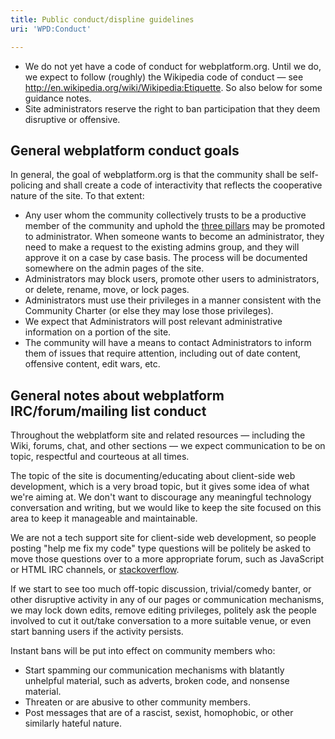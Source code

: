```yaml
---
title: Public conduct/displine guidelines
uri: 'WPD:Conduct'

---
```

-   We do not yet have a code of conduct for webplatform.org. Until we do, we expect to follow (roughly) the Wikipedia code of conduct — see <http://en.wikipedia.org/wiki/Wikipedia:Etiquette>. So also below for some guidance notes.
-   Site administrators reserve the right to ban participation that they deem disruptive or offensive.

## <span>General webplatform conduct goals</span>

In general, the goal of webplatform.org is that the community shall be self-policing and shall create a code of interactivity that reflects the cooperative nature of the site. To that extent:

-   Any user whom the community collectively trusts to be a productive member of the community and uphold the [three pillars](/WPD:Policy/Pillars) may be promoted to administrator. When someone wants to become an administrator, they need to make a request to the existing admins group, and they will approve it on a case by case basis. The process will be documented somewhere on the admin pages of the site.
-   Administrators may block users, promote other users to administrators, or delete, rename, move, or lock pages.
-   Administrators must use their privileges in a manner consistent with the Community Charter (or else they may lose those privileges).
-   We expect that Administrators will post relevant administrative information on a portion of the site.
-   The community will have a means to contact Administrators to inform them of issues that require attention, including out of date content, offensive content, edit wars, etc.

## <span>General notes about webplatform IRC/forum/mailing list conduct</span>

Throughout the webplatform site and related resources — including the Wiki, forums, chat, and other sections — we expect communication to be on topic, respectful and courteous at all times.

The topic of the site is documenting/educating about client-side web development, which is a very broad topic, but it gives some idea of what we're aiming at. We don't want to discourage any meaningful technology conversation and writing, but we would like to keep the site focused on this area to keep it manageable and maintainable.

We are not a tech support site for client-side web development, so people posting "help me fix my code" type questions will be politely be asked to move those questions over to a more appropriate forum, such as JavaScript or HTML IRC channels, or [stackoverflow](http://stackoverflow.com/).

If we start to see too much off-topic discussion, trivial/comedy banter, or other disruptive activity in any of our pages or communication mechanisms, we may lock down edits, remove editing privileges, politely ask the people involved to cut it out/take conversation to a more suitable venue, or even start banning users if the activity persists.

Instant bans will be put into effect on community members who:

-   Start spamming our communication mechanisms with blatantly unhelpful material, such as adverts, broken code, and nonsense material.
-   Threaten or are abusive to other community members.
-   Post messages that are of a rascist, sexist, homophobic, or other similarly hateful nature.
